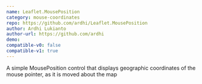 ```yaml
---
name: Leaflet.MousePosition
category: mouse-coordinates
repo: https://github.com/ardhi/Leaflet.MousePosition
author: Ardhi Lukianto
author-url: https://github.com/ardhi
demo: 
compatible-v0: false
compatible-v1: true
---
```


A simple MousePosition control that displays geographic coordinates of the mouse pointer, as it is moved about the map

